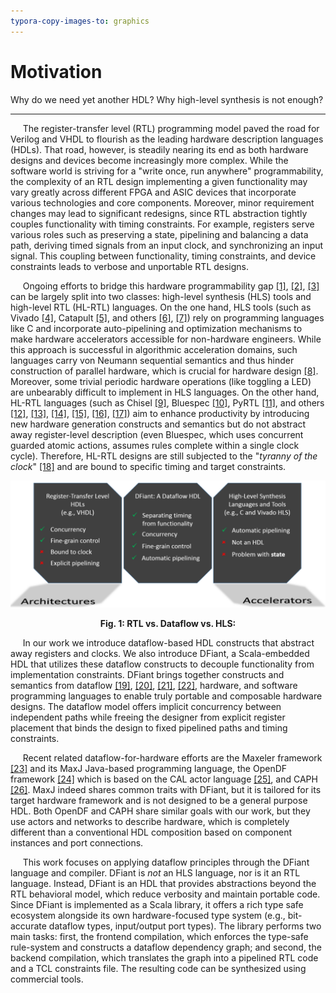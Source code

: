 ```yaml
---
typora-copy-images-to: graphics
---
```


# Motivation

Why do we need yet another HDL? Why high-level synthesis is not enough?

---

&nbsp;&nbsp;&nbsp;&nbsp; The register-transfer level (RTL) programming model paved the road for Verilog and VHDL to flourish as the leading hardware description languages (HDLs). That road, however, is steadily nearing its end as both hardware designs and devices become increasingly more complex. While the software world is striving for a "write once, run anywhere" programmability, the complexity of an RTL design implementing a given functionality may vary greatly across different FPGA and ASIC devices that incorporate various technologies and core components. Moreover, minor requirement changes may lead to significant redesigns, since RTL abstraction tightly couples functionality with timing constraints. For example, registers serve various roles such as preserving a state, pipelining and balancing a data path, deriving timed signals from an input clock, and synchronizing an input signal. This coupling between functionality, timing constraints, and device constraints leads to verbose and unportable RTL designs. 

&nbsp;&nbsp;&nbsp;&nbsp; Ongoing efforts to bridge this hardware programmability gap [[1]][Kapre2016], [[2]][Nane2016], [[3]][Windh2015] can be largely split into two classes: high-level synthesis (HLS) tools and high-level RTL (HL-RTL) languages.
On the one hand, HLS tools (such as Vivado [[4]][Vivado2012], Catapult [[5]][graphics2008catapult], and others [[6]][Kavvadias2013], [[7]][synphony2015]) rely on programming languages like C and incorporate auto-pipelining and optimization mechanisms to make hardware accelerators accessible for non-hardware engineers. While this approach is successful in algorithmic acceleration domains, such languages carry von Neumann sequential semantics and thus hinder construction of parallel hardware, which is crucial for hardware design [[8]][Zhao2017]. Moreover, some trivial periodic hardware operations (like toggling a LED) are unbearably difficult to implement in HLS languages.
On the other hand, HL-RTL languages (such as Chisel [[9]][Bachrach2012], Bluespec [[10]][nikhil2004bluespec], PyRTL [[11]][Clow2017], and others [[12]][Charles2016], [[13]][Liu2017], [[14]][jiang2018mamba], [[15]][decaluwe2004myhdl], [[16]][CxLang2014], [[17]][Lockhart2014]) aim to enhance productivity by introducing new hardware generation constructs and semantics but do not abstract away register-level description (even Bluespec, which uses concurrent guarded atomic actions, assumes rules complete within a single clock cycle). Therefore, HL-RTL designs are still subjected to the "*tyranny of the clock*" [[18]][Sutherland2012] and are bound to specific timing and target constraints.

![motivation](graphics/motivation.png)
<p align="center">
  <b>Fig. 1: RTL vs. Dataflow vs. HLS:</b><br>
</p>

&nbsp;&nbsp;&nbsp;&nbsp; In our work we introduce dataflow-based HDL constructs that abstract away registers and clocks. We also introduce DFiant, a Scala-embedded HDL that utilizes these dataflow constructs to decouple functionality from implementation constraints. DFiant brings together constructs and semantics from dataflow [[19]][le1986signal], [[20]][Thuau1991], [[21]][gurd1985manchester], [[22]][arvind1992id], hardware, and software programming languages to enable truly portable and composable hardware designs. The dataflow model offers implicit concurrency between independent paths while freeing the designer from explicit register placement that binds the design to fixed pipelined paths and timing constraints.  

&nbsp;&nbsp;&nbsp;&nbsp; Recent related dataflow-for-hardware efforts are the Maxeler framework [[23]][Pell2011] and its MaxJ Java-based programming language, the OpenDF framework [[24]][bhattacharyya2008opendf] which is based on the CAL actor language [[25]][eker2003cal], and CAPH [[26]][serot2011implementing]. MaxJ indeed shares common traits with DFiant, but it is tailored for its target hardware framework and is not designed to be a general purpose HDL. Both OpenDF and CAPH share similar goals with our work, but they use actors and networks to describe hardware, which is completely different than a conventional HDL composition based on component instances and port connections.

&nbsp;&nbsp;&nbsp;&nbsp; This work focuses on applying dataflow principles through the DFiant language and compiler. DFiant is *not* an HLS language, nor is it an RTL language. Instead, DFiant is an HDL that provides abstractions beyond the RTL behavioral model, which reduce verbosity and maintain portable code. Since DFiant is implemented as a Scala library, it offers a rich type safe ecosystem alongside its own hardware-focused type system (e.g., bit-accurate dataflow types, input/output port types). The library performs two main tasks: first, the frontend compilation, which enforces the type-safe rule-system and constructs a dataflow dependency graph; and second, the backend compilation, which translates the graph into a pipelined RTL code and a TCL constraints file. The resulting code can be synthesized using commercial tools. 



[Kapre2016]: https://ieeexplore.ieee.org/document/7577380	"Kapre, Nachiket, and Samuel Bayliss. &quot;Survey of domain-specific languages for FPGA computing.&quot; 2016 26th International Conference on Field Programmable Logic and Applications (FPL). IEEE, 2016."
[Nane2016]: https://ieeexplore.ieee.org/abstract/document/7368920/	"Nane, Razvan, et al. &quot;A survey and evaluation of FPGA high-level synthesis tools.&quot; IEEE Transactions on Computer-Aided Design of Integrated Circuits and Systems 35.10 (2015): 1591-1604."
[Windh2015]: https://ieeexplore.ieee.org/abstract/document/7086410/	"Windh, Skyler, et al. &quot;High-level language tools for reconfigurable computing.&quot; Proceedings of the IEEE 103.3 (2015): 390-408."
[Vivado2012]: https://www.xilinx.com/support/documentation/sw_manuals/xilinx2019_1/ug902-vivado-high-level-synthesis.pdf	"Vivado Design Suite User Guide: High-Level Synthesis"
[graphics2008catapult]: https://www.mentor.com/hls-lp/catapult-high-level-synthesis/c-systemc-hls	"Catapult® High-Level Synthesis"
[Kavvadias2013]: https://dl.acm.org/citation.cfm?id=2491865	"Kavvadias, Nikolaos, and Kostas Masselos. &quot;Hardware design space exploration using HercuLeS HLS.&quot; Proceedings of the 17th Panhellenic Conference on Informatics. ACM, 2013."
[synphony2015]: https://www.microsemi.com/product-directory/dev-tools/4899-synphony	"Synphony Model Compiler ME"
[Zhao2017]: https://arxiv.org/abs/1710.10290	"Zhao, Zhipeng, and James C. Hoe. &quot;Using Vivado-HLS for Structural Design: a NoC Case Study.&quot; arXiv preprint arXiv:1710.10290 (2017)."
[Bachrach2012]: https://ieeexplore.ieee.org/abstract/document/6241660/	"Bachrach, Jonathan, et al. &quot;Chisel: constructing hardware in a scala embedded language.&quot; DAC Design Automation Conference 2012. IEEE, 2012."
[nikhil2004bluespec]: https://ieeexplore.ieee.org/abstract/document/1459818/	"Nikhil, Rishiyur. &quot;Bluespec System Verilog: efficient, correct RTL from high level specifications.&quot; Proceedings. Second ACM and IEEE International Conference on Formal Methods and Models for Co-Design, 2004. MEMOCODE&#39;04.. IEEE, 2004."
[Charles2016]: http://spinalhdl.github.io/SpinalDoc	"Papon, Charles. &quot;SpinalHDL. url: https://github. com/SpinalHDL.&quot; SpinalHDL, 2016"
[Liu2017]: https://dl.acm.org/citation.cfm?id=3021762	"Liu, Yanqiang, et al. &quot;Scala Based FPGA Design Flow.&quot; Proceedings of the 2017 ACM/SIGDA International Symposium on Field-Programmable Gate Arrays. ACM, 2017."
[Clow2017]: https://ieeexplore.ieee.org/abstract/document/8056860/	"Clow, John, et al. &quot;A pythonic approach for rapid hardware prototyping and instrumentation.&quot; 2017 27th International Conference on Field Programmable Logic and Applications (FPL). IEEE, 2017."
[jiang2018mamba]: https://ieeexplore.ieee.org/abstract/document/8465576/	"Jiang, Shunning, Berkin Ilbeyi, and Christopher Batten. &quot;Mamba: closing the performance gap in productive hardware development frameworks.&quot; 2018 55th ACM/ESDA/IEEE Design Automation Conference (DAC). IEEE, 2018."
[decaluwe2004myhdl]: https://elibrary.ru/item.asp?id=8388956	"Decaluwe, Jan. &quot;MyHDL: a Python-Based Hardware Description Language.&quot; Linux journal 127 (2004): 84-87."
[CxLang2014]: http://cx-lang.org/	"Synflow: Cx Language"
[Lockhart2014]: https://dl.acm.org/citation.cfm?id=2742183	"Lockhart, Derek, Gary Zibrat, and Christopher Batten. &quot;PyMTL: A unified framework for vertically integrated computer architecture research.&quot; Proceedings of the 47th Annual IEEE/ACM International Symposium on Microarchitecture. IEEE Computer Society, 2014."
[Sutherland2012]: https://cacm.acm.org/magazines/2012/10/155552-the-tyranny-of-the-clock/fulltext	"Sutherland, I. The tyranny of the clock. Commun. ACM 55, 10 (Oct. 2012), 35–36."
[le1986signal]: https://ieeexplore.ieee.org/abstract/document/1164809/	"Le Guernic, Paul, et al. &quot;Signal--A data flow-oriented language for signal processing.&quot; IEEE transactions on acoustics, speech, and signal processing 34.2 (1986): 362-374."
[Thuau1991]: https://link.springer.com/chapter/10.1007/978-1-4471-3544-9_17	"Thuau, Ghislaine, and Daniel Pilaud. &quot;Using the declarative language Lustre for circuit verification.&quot; Designing Correct Circuits. Springer, London, 1991. 313-331."
[gurd1985manchester]: http://citeseerx.ist.psu.edu/viewdoc/download?doi=10.1.1.587.5154&amp;rep=rep1&amp;type=pdf	"Gurd, John R., Chris C. Kirkham, and Ian Watson. &quot;The Manchester prototype dataflow computer.&quot; Communications of the ACM 28.1 (1985): 34-52."
[arvind1992id]: https://www.sciencedirect.com/science/article/pii/B9780444881359500103	"Arvind, Rishiyur S. Nikhil. &quot;Id: A language with implicit parallelism.&quot; A Comparative Study of Parallel Programming Languages. North-Holland, 1992. 169-215."
[Pell2011]: https://dl.acm.org/citation.cfm?id=2082172	"Pell, Oliver, and Oskar Mencer. &quot;Surviving the end of frequency scaling with reconfigurable dataflow computing.&quot; ACM SIGARCH Computer Architecture News 39.4 (2011): 60-65."
[bhattacharyya2008opendf]: https://dl.acm.org/citation.cfm?id=1556449	"Bhattacharyya, Shuvra S., et al. &quot;OpenDF: a dataflow toolset for reconfigurable hardware and multicore systems.&quot; ACM SIGARCH Computer Architecture News 36.5 (2008): 29-35."
[eker2003cal]: https://embedded.eecs.berkeley.edu/caltrop/docs/LanguageReport/CLR-1.0-r1.pdf	"Eker, Johan, and Jorn Janneck. CAL language report. Vol. 3. Tech. Rep. ERL Technical Memo UCB/ERL, 2003."
[serot2011implementing]: https://ieeexplore.ieee.org/abstract/document/6044796/	"Serot, Jocelyn, Francois Berry, and Sameer Ahmed. &quot;Implementing stream-processing applications on fpgas: A dsl-based approach.&quot; 2011 21st International Conference on Field Programmable Logic and Applications. IEEE, 2011."

